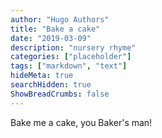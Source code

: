 ```yaml
---
author: "Hugo Authors"
title: "Bake a cake"
date: "2019-03-09"
description: "nursery rhyme"
categories: ["placeholder"]
tags: ["markdown", "text"]
hideMeta: true
searchHidden: true
ShowBreadCrumbs: false
---
```


Bake me a cake, you Baker's man!

